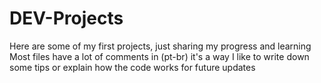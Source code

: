# DEV-Projects
Here are some of my first projects, just sharing my progress and learning
Most files have a lot of comments in (pt-br) it's a way I like to write down some tips or explain how the code works for future updates
